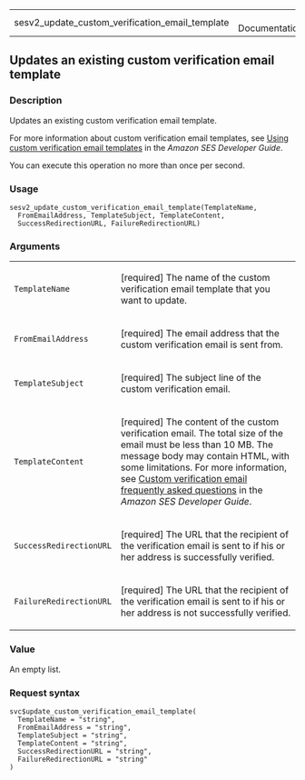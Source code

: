 <table style="width: 100%;">
<tbody>
<tr class="odd">
<td>sesv2_update_custom_verification_email_template</td>
<td style="text-align: right;">R Documentation</td>
</tr>
</tbody>
</table>

## Updates an existing custom verification email template

### Description

Updates an existing custom verification email template.

For more information about custom verification email templates, see
[Using custom verification email
templates](https://docs.aws.amazon.com/ses/latest/dg/creating-identities.html#send-email-verify-address-custom)
in the *Amazon SES Developer Guide*.

You can execute this operation no more than once per second.

### Usage

    sesv2_update_custom_verification_email_template(TemplateName,
      FromEmailAddress, TemplateSubject, TemplateContent,
      SuccessRedirectionURL, FailureRedirectionURL)

### Arguments

<table>
<colgroup>
<col style="width: 35%" />
<col style="width: 65%" />
</colgroup>
<tbody>
<tr class="odd">
<td><code
id="sesv2_update_custom_verification_email_template_:_TemplateName">TemplateName</code></td>
<td><p>[required] The name of the custom verification email template
that you want to update.</p></td>
</tr>
<tr class="even">
<td><code
id="sesv2_update_custom_verification_email_template_:_FromEmailAddress">FromEmailAddress</code></td>
<td><p>[required] The email address that the custom verification email
is sent from.</p></td>
</tr>
<tr class="odd">
<td><code
id="sesv2_update_custom_verification_email_template_:_TemplateSubject">TemplateSubject</code></td>
<td><p>[required] The subject line of the custom verification
email.</p></td>
</tr>
<tr class="even">
<td><code
id="sesv2_update_custom_verification_email_template_:_TemplateContent">TemplateContent</code></td>
<td><p>[required] The content of the custom verification email. The
total size of the email must be less than 10 MB. The message body may
contain HTML, with some limitations. For more information, see <a
href="https://docs.aws.amazon.com/ses/latest/dg/creating-identities.html#send-email-verify-address-custom-faq">Custom
verification email frequently asked questions</a> in the <em>Amazon SES
Developer Guide</em>.</p></td>
</tr>
<tr class="odd">
<td><code
id="sesv2_update_custom_verification_email_template_:_SuccessRedirectionURL">SuccessRedirectionURL</code></td>
<td><p>[required] The URL that the recipient of the verification email
is sent to if his or her address is successfully verified.</p></td>
</tr>
<tr class="even">
<td><code
id="sesv2_update_custom_verification_email_template_:_FailureRedirectionURL">FailureRedirectionURL</code></td>
<td><p>[required] The URL that the recipient of the verification email
is sent to if his or her address is not successfully verified.</p></td>
</tr>
</tbody>
</table>

### Value

An empty list.

### Request syntax

    svc$update_custom_verification_email_template(
      TemplateName = "string",
      FromEmailAddress = "string",
      TemplateSubject = "string",
      TemplateContent = "string",
      SuccessRedirectionURL = "string",
      FailureRedirectionURL = "string"
    )
